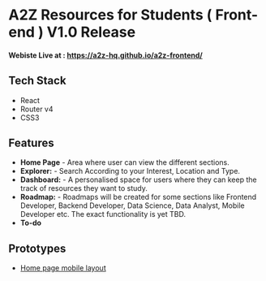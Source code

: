# A2Z Resources for Students ( Front-end ) V1.0 Release

#### Webiste Live at : https://a2z-hq.github.io/a2z-frontend/

## Tech Stack 
- React
- Router v4
- CSS3

## Features
- **Home Page** - Area where user can view the different sections. 
- **Explorer:** - Search According to your Interest, Location and Type.
- **Dashboard:** - A personalised space for users where they can keep the track of resources they want to study.
- **Roadmap:** - Roadmaps will be created for some sections like Frontend Developer, Backend Developer, Data Science, Data 
                 Analyst, Mobile Developer etc. The exact functionality is yet TBD.
- **To-do**

## Prototypes
- [Home page mobile layout](https://www.figma.com/proto/VfVtvA8BzVXmDcCGCgj2kR2k/MockUp-Page-1-Mobile-v1.0?node-id=3%3A2&scaling=scale-down)
